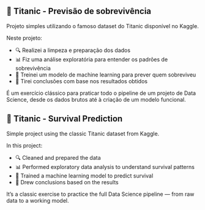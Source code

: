 ## 🚢 Titanic - Previsão de sobrevivência

Projeto simples utilizando o famoso dataset do Titanic disponível no Kaggle.

Neste projeto:
- 🔍 Realizei a limpeza e preparação dos dados
- 📊 Fiz uma análise exploratória para entender os padrões de sobrevivência
- 🤖 Treinei um modelo de machine learning para prever quem sobreviveu
- 🧠 Tirei conclusões com base nos resultados obtidos

É um exercício clássico para praticar todo o pipeline de um projeto de Data Science, desde os dados brutos até à criação de um modelo funcional.

## 🚢 Titanic - Survival Prediction

Simple project using the classic Titanic dataset from Kaggle.

In this project:
- 🔍 Cleaned and prepared the data
- 📊 Performed exploratory data analysis to understand survival patterns
- 🤖 Trained a machine learning model to predict survival
- 🧠 Drew conclusions based on the results

It’s a classic exercise to practice the full Data Science pipeline — from raw data to a working model.
